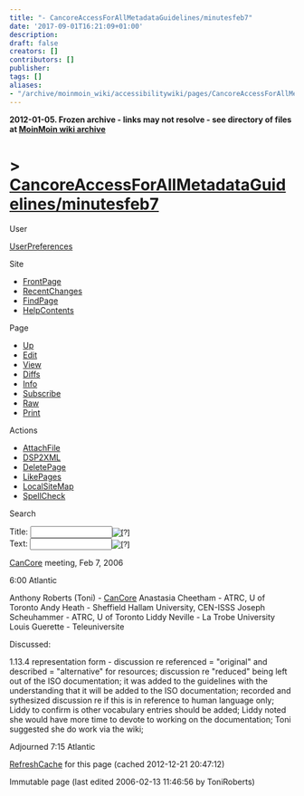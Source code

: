 ```yaml
---
title: "- CancoreAccessForAllMetadataGuidelines/minutesfeb7"
date: '2017-09-01T16:21:09+01:00'
description: 
draft: false
creators: []
contributors: []
publisher: 
tags: []
aliases:
- "/archive/moinmoin_wiki/accessibilitywiki/pages/CancoreAccessForAllMetadataGuidelines_2fminutesfeb7.html"
---
```


**2012-01-05. Frozen archive - links may not resolve - see directory of files at [MoinMoin wiki archive](/moinmoin-wiki-archive/)**

# > [CancoreAccessForAllMetadataGuidelines/minutesfeb7](http://dublincore.org/accessibilitywiki/CancoreAccessForAllMetadataGuidelines_2fminutesfeb7?action=fullsearch&value=%2Fminutesfeb7&literal=1&case=1&context=40 "Click here to do a full-text search for this title")

User

 [UserPreferences](http://dublincore.org/accessibilitywiki/UserPreferences)
  

Site

- [FrontPage](http://dublincore.org/accessibilitywiki/FrontPage)
- [RecentChanges](http://dublincore.org/accessibilitywiki/RecentChanges)
- [FindPage](http://dublincore.org/accessibilitywiki/FindPage)
- [HelpContents](http://dublincore.org/accessibilitywiki/HelpContents)

Page

- [Up](http://dublincore.org/accessibilitywiki/CancoreAccessForAllMetadataGuidelines "Up")
- [Edit](http://dublincore.org/accessibilitywiki/CancoreAccessForAllMetadataGuidelines_2fminutesfeb7?action=edit "Edit")
- [View](http://dublincore.org/accessibilitywiki/CancoreAccessForAllMetadataGuidelines_2fminutesfeb7 "View")
- [Diffs](http://dublincore.org/accessibilitywiki/CancoreAccessForAllMetadataGuidelines_2fminutesfeb7?action=diff "Diffs")
- [Info](http://dublincore.org/accessibilitywiki/CancoreAccessForAllMetadataGuidelines_2fminutesfeb7?action=info "Info")
- [Subscribe](http://dublincore.org/accessibilitywiki/CancoreAccessForAllMetadataGuidelines_2fminutesfeb7?action=subscribe "Subscribe")
- [Raw](http://dublincore.org/accessibilitywiki/CancoreAccessForAllMetadataGuidelines_2fminutesfeb7?action=raw "Raw")
- [Print](http://dublincore.org/accessibilitywiki/CancoreAccessForAllMetadataGuidelines_2fminutesfeb7?action=print "Print")

Actions

- [AttachFile](http://dublincore.org/accessibilitywiki/CancoreAccessForAllMetadataGuidelines_2fminutesfeb7?action=AttachFile)
- [DSP2XML](http://dublincore.org/accessibilitywiki/CancoreAccessForAllMetadataGuidelines_2fminutesfeb7?action=DSP2XML)
- [DeletePage](http://dublincore.org/accessibilitywiki/CancoreAccessForAllMetadataGuidelines_2fminutesfeb7?action=DeletePage)
- [LikePages](http://dublincore.org/accessibilitywiki/CancoreAccessForAllMetadataGuidelines_2fminutesfeb7?action=LikePages)
- [LocalSiteMap](http://dublincore.org/accessibilitywiki/CancoreAccessForAllMetadataGuidelines_2fminutesfeb7?action=LocalSiteMap)
- [SpellCheck](http://dublincore.org/accessibilitywiki/CancoreAccessForAllMetadataGuidelines_2fminutesfeb7?action=SpellCheck)

Search

<form method="POST" action="/accessibilitywiki/CancoreAccessForAllMetadataGuidelines_2fminutesfeb7">
<p>
<input name="action" value="inlinesearch" type="hidden">
<input name="context" value="40" type="hidden">
Title: <input name="text_title" size="15" maxlength="50" type="text"><input src="CancoreAccessForAllMetadataGuidelines_2fminutesfeb7_files/moin-search.png" name="button_title" alt="[?]" type="image"><br>Text: <input name="text_full" size="15" maxlength="50" type="text"><input src="CancoreAccessForAllMetadataGuidelines_2fminutesfeb7_files/moin-search.png" name="button_full" alt="[?]" type="image">
</p>
</form>

 [CanCore](http://dublincore.org/accessibilitywiki/CanCore) meeting, Feb 7, 2006 

6:00 Atlantic

Anthony Roberts (Toni) - [CanCore](http://dublincore.org/accessibilitywiki/CanCore) Anastasia Cheetham - ATRC, U of Toronto Andy Heath - Sheffield Hallam University, CEN-ISSS Joseph Scheuhammer - ATRC, U of Toronto Liddy Neville - La Trobe University Louis Guerette - Teleuniversite

Discussed:

1.13.4 representation form - discussion re referenced = "original" and described = "alternative" for resources; discussion re "reduced" being left out of the ISO documentation; it was added to the guidelines with the understanding that it will be added to the ISO documentation; recorded and sythesized discussion re if this is in reference to human language only; Liddy to confirm is other vocabulary entries should be added; Liddy noted she would have more time to devote to working on the documentation; Toni suggested she do work via the wiki;

Adjourned 7:15 Atlantic

 [RefreshCache](http://dublincore.org/accessibilitywiki/CancoreAccessForAllMetadataGuidelines_2fminutesfeb7?action=refresh&arena=Page.py&key=CancoreAccessForAllMetadataGuidelines_2fminutesfeb7.text_html) for this page (cached 2012-12-21 20:47:12)  

Immutable page (last edited 2006-02-13 11:46:56 by ToniRoberts)

